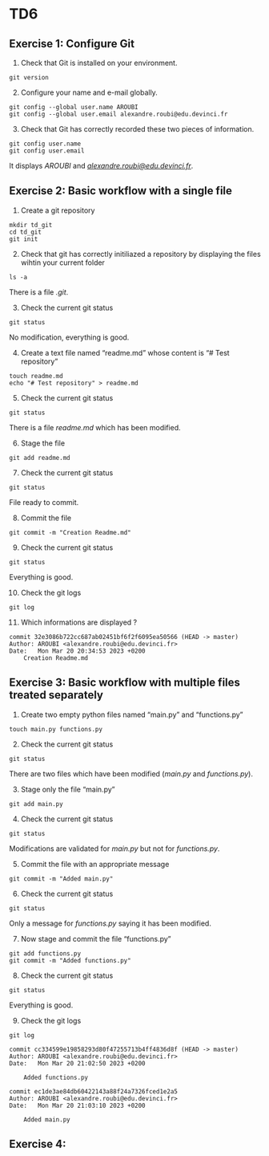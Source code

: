 # TD6
## Exercise 1: Configure Git
1. Check that Git is installed on your environment.
```
git version
```
2. Configure your name and e-mail globally.
```
git config --global user.name AROUBI
git config --global user.email alexandre.roubi@edu.devinci.fr
```
3. Check that Git has correctly recorded these two pieces of information.
```
git config user.name
git config user.email
```
It displays *AROUBI* and *alexandre.roubi@edu.devinci.fr*.

## Exercise 2: Basic workflow with a single file
1. Create a git repository
```
mkdir td_git
cd td_git
git init
```
2. Check that git has correctly initiliazed a repository by displaying the files wihtin your current folder
```
ls -a
```
There is a file *.git*.

3. Check the current git status
```
git status
```
No modification, everything is good.

4. Create a text file named “readme.md” whose content is “# Test repository”
```
touch readme.md
echo "# Test repository" > readme.md 
```
5. Check the current git status
```
git status
```
There is a file *readme.md* which has been modified.

6. Stage the file
```
git add readme.md
```
7. Check the current git status
```
git status
```
File ready to commit.

8. Commit the file
```
git commit -m "Creation Readme.md"
```
9. Check the current git status
```
git status
```
Everything is good.

10. Check the git logs
```
git log
```
11. Which informations are displayed ?
```
commit 32e3086b722cc687ab02451bf6f2f6095ea50566 (HEAD -> master)
Author: AROUBI <alexandre.roubi@edu.devinci.fr>
Date:   Mon Mar 20 20:34:53 2023 +0200
    Creation Readme.md
```

## Exercise 3: Basic workflow with multiple files treated separately
1. Create two empty python files named “main.py” and “functions.py”
```
touch main.py functions.py
```
2. Check the current git status
```
git status
```
There are two files which have been modified (*main.py* and *functions.py*).

3. Stage only the file “main.py”
```
git add main.py
```
4. Check the current git status
```
git status
```
Modifications are validated for *main.py* but not for *functions.py*.

5. Commit the file with an appropriate message
```
git commit -m "Added main.py"
```
6. Check the current git status
```
git status
```
Only a message for *functions.py* saying it has been modified.

7. Now stage and commit the file “functions.py”
```
git add functions.py
git commit -m "Added functions.py"
```
8. Check the current git status
```
git status
```
Everything is good.

9. Check the git logs
```
git log
```
```
commit cc334599e19858293d80f47255713b4ff4836d8f (HEAD -> master)
Author: AROUBI <alexandre.roubi@edu.devinci.fr>
Date:   Mon Mar 20 21:02:50 2023 +0200

    Added functions.py

commit ec1de3ae84db60422143a88f24a7326fced1e2a5
Author: AROUBI <alexandre.roubi@edu.devinci.fr>
Date:   Mon Mar 20 21:03:10 2023 +0200

    Added main.py
```

## Exercise 4:
